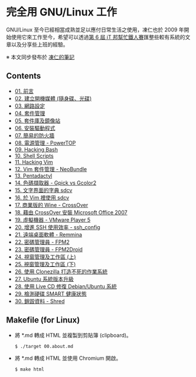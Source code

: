 # 完全用 GNU/Linux 工作

GNU/Linux 至今已經相當成熟並足以應付日常生活之使用，凍仁也於 2009 年開始使用它來工作至今，希望可以透過[第 6 屆 iT 邦幫忙鐵人賽](http://ithelp.ithome.com.tw/ironman6/player/chusiang/tech/1)匯整些較有系統的文章以及分享些上班的經驗。 

※ 本文同步發布於 [凍仁的筆記](http://note.drx.tw/2013/09/working-on-gnu-linux.html)

## Contents

- [01. 前言](01.intro.md)
- [02. 建立開機媒體 (隨身碟、光碟)](02.build-bootable-usb-cd.md)
- [03. 網路設定](03.network-setting.md)
- [04. 套件管理](04.package-management.md)
- [05. 套件庫及鏡像站](05.reopsiroty-and-mirror.md)
- [06. 安裝驅動程式](06.patch-device-driver.md)
- [07. 簡易的防火牆](07.ufw.md)
- [08. 電源管理 - PowerTOP](08.power-management-with-powertop.md)
- [09. Hacking Bash](09.hacking-bash.md)
- [10. Shell Scripts](10.shell-script.md)
- [11. Hacking Vim](11.hacking-vim.md)
- [12. Vim 套件管理 - NeoBundle](12.vim-plugin-neobundle.md)
- [13. Pentadactyl](13.pentadactyl.md)
- [14. 色碼擷取器 - Gpick vs Gcolor2](14.gpick-vs-gcolor2.md)
- [15. 文字界面的字典 sdcv](15.sdcv.md)
- [16. 於 Vim 裡使用 sdcv](16.sdcv-in-vim.md)
- [17. 商業版的 Wine - CrossOver](17.crossover.md)
- [18. 藉由 CrossOver 安裝 Microsoft Office 2007](18.office-2007.md)
- [19. 虛擬機器 - VMware Player 5](19.virtual-machine.md)
- [20. 增進 SSH 使用效率 - ssh_config](20.ssh_config.md)
- [21. 遠端桌面軟體 - Remmina](21.remmina.md)
- [22. 密碼管理員 - FPM2](22.fpm2.md)
- [23. 密碼管理員 - FPM2Droid](23.fpm2droid.md)
- [24. 視窗管理及工作區 (上)](24.wm-and-workspace-1.md)
- [25. 視窗管理及工作區 (下)](25.wm-and-workspace-2.md)
- [26. 使用 Clonezilla 打造不死的作業系統](26.clonezilla.md)
- [27. Ubuntu 系統版本升級](27.upgrading-ubuntu.md)
- [28. 使用 Live CD 修復 Debian/Ubuntu 系統](28.recovery-with-live-cd.md)
- [29. 檢測硬碟 SMART 健康狀態](29.checking-hd-smart.md)
- [30. 銷毀資料 - Shred](30.shreding-disk.md)

## Makefile (for Linux)

- 將 *.md 轉成 HTML 並複製到剪貼簿 (clipboard)。

      $ ./target 00.about.md

- 將 *.md 轉成 HTML 並使用 Chromium 開啟。

	  $ make html

